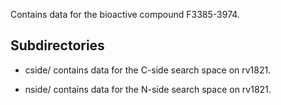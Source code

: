 Contains data for the bioactive compound F3385-3974.

## Subdirectories

- cside/ contains data for the C-side search space on rv1821.

- nside/ contains data for the N-side search space on rv1821.

